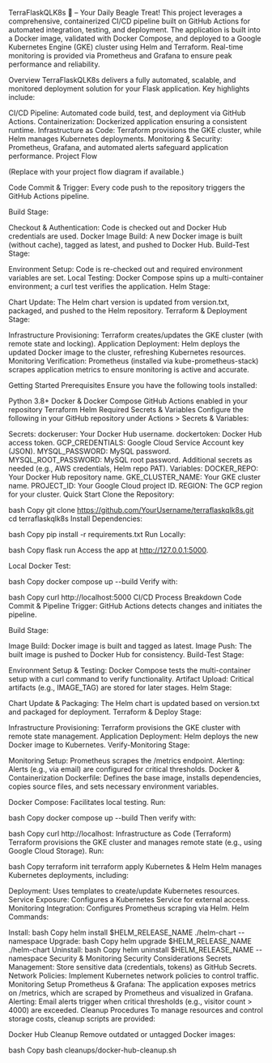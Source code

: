 TerraFlaskQLK8s 🐶 – Your Daily Beagle Treat!
This project leverages a comprehensive, containerized CI/CD pipeline built on GitHub Actions for automated integration, testing, and deployment. The application is built into a Docker image, validated with Docker Compose, and deployed to a Google Kubernetes Engine (GKE) cluster using Helm and Terraform. Real-time monitoring is provided via Prometheus and Grafana to ensure peak performance and reliability.

Overview
TerraFlaskQLK8s delivers a fully automated, scalable, and monitored deployment solution for your Flask application. Key highlights include:

CI/CD Pipeline: Automated code build, test, and deployment via GitHub Actions.
Containerization: Dockerized application ensuring a consistent runtime.
Infrastructure as Code: Terraform provisions the GKE cluster, while Helm manages Kubernetes deployments.
Monitoring & Security: Prometheus, Grafana, and automated alerts safeguard application performance.
Project Flow

(Replace with your project flow diagram if available.)

Code Commit & Trigger:
Every code push to the repository triggers the GitHub Actions pipeline.

Build Stage:

Checkout & Authentication: Code is checked out and Docker Hub credentials are used.
Docker Image Build: A new Docker image is built (without cache), tagged as latest, and pushed to Docker Hub.
Build-Test Stage:

Environment Setup: Code is re-checked out and required environment variables are set.
Local Testing: Docker Compose spins up a multi-container environment; a curl test verifies the application.
Helm Stage:

Chart Update: The Helm chart version is updated from version.txt, packaged, and pushed to the Helm repository.
Terraform & Deployment Stage:

Infrastructure Provisioning: Terraform creates/updates the GKE cluster (with remote state and locking).
Application Deployment: Helm deploys the updated Docker image to the cluster, refreshing Kubernetes resources.
Monitoring Verification:
Prometheus (installed via kube-prometheus-stack) scrapes application metrics to ensure monitoring is active and accurate.

Getting Started
Prerequisites
Ensure you have the following tools installed:

Python 3.8+
Docker & Docker Compose
GitHub Actions enabled in your repository
Terraform
Helm
Required Secrets & Variables
Configure the following in your GitHub repository under Actions > Secrets & Variables:

Secrets:
dockeruser: Your Docker Hub username.
dockertoken: Docker Hub access token.
GCP_CREDENTIALS: Google Cloud Service Account key (JSON).
MYSQL_PASSWORD: MySQL password.
MYSQL_ROOT_PASSWORD: MySQL root password.
Additional secrets as needed (e.g., AWS credentials, Helm repo PAT).
Variables:
DOCKER_REPO: Your Docker Hub repository name.
GKE_CLUSTER_NAME: Your GKE cluster name.
PROJECT_ID: Your Google Cloud project ID.
REGION: The GCP region for your cluster.
Quick Start
Clone the Repository:

bash
Copy
git clone https://github.com/YourUsername/terraflaskqlk8s.git
cd terraflaskqlk8s
Install Dependencies:

bash
Copy
pip install -r requirements.txt
Run Locally:

bash
Copy
flask run
Access the app at http://127.0.0.1:5000.

Local Docker Test:

bash
Copy
docker compose up --build
Verify with:

bash
Copy
curl http://localhost:5000
CI/CD Process Breakdown
Code Commit & Pipeline Trigger:
GitHub Actions detects changes and initiates the pipeline.

Build Stage:

Image Build: Docker image is built and tagged as latest.
Image Push: The built image is pushed to Docker Hub for consistency.
Build-Test Stage:

Environment Setup & Testing: Docker Compose tests the multi-container setup with a curl command to verify functionality.
Artifact Upload: Critical artifacts (e.g., IMAGE_TAG) are stored for later stages.
Helm Stage:

Chart Update & Packaging: The Helm chart is updated based on version.txt and packaged for deployment.
Terraform & Deploy Stage:

Infrastructure Provisioning: Terraform provisions the GKE cluster with remote state management.
Application Deployment: Helm deploys the new Docker image to Kubernetes.
Verify-Monitoring Stage:

Monitoring Setup: Prometheus scrapes the /metrics endpoint.
Alerting: Alerts (e.g., via email) are configured for critical thresholds.
Docker & Containerization
Dockerfile:
Defines the base image, installs dependencies, copies source files, and sets necessary environment variables.

Docker Compose:
Facilitates local testing. Run:

bash
Copy
docker compose up --build
Then verify with:

bash
Copy
curl http://localhost:<PORT>
Infrastructure as Code (Terraform)
Terraform provisions the GKE cluster and manages remote state (e.g., using Google Cloud Storage).
Run:

bash
Copy
terraform init
terraform apply
Kubernetes & Helm
Helm manages Kubernetes deployments, including:

Deployment: Uses templates to create/update Kubernetes resources.
Service Exposure: Configures a Kubernetes Service for external access.
Monitoring Integration: Configures Prometheus scraping via Helm.
Helm Commands:

Install:
bash
Copy
helm install $HELM_RELEASE_NAME ./helm-chart --namespace <NAMESPACE>
Upgrade:
bash
Copy
helm upgrade $HELM_RELEASE_NAME ./helm-chart
Uninstall:
bash
Copy
helm uninstall $HELM_RELEASE_NAME --namespace <NAMESPACE>
Security & Monitoring
Security Considerations
Secrets Management:
Store sensitive data (credentials, tokens) as GitHub Secrets.
Network Policies:
Implement Kubernetes network policies to control traffic.
Monitoring Setup
Prometheus & Grafana:
The application exposes metrics on /metrics, which are scraped by Prometheus and visualized in Grafana.
Alerting:
Email alerts trigger when critical thresholds (e.g., visitor count > 4000) are exceeded.
Cleanup Procedures
To manage resources and control storage costs, cleanup scripts are provided:

Docker Hub Cleanup
Remove outdated or untagged Docker images:

bash
Copy
bash cleanups/docker-hub-cleanup.sh
